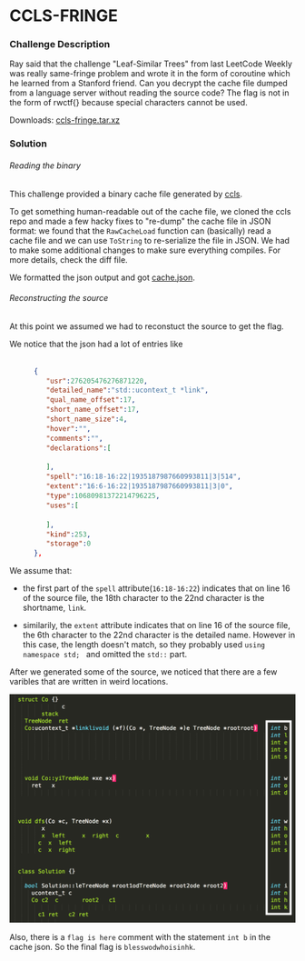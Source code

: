 # CCLS-FRINGE

### Challenge Description


Ray said that the challenge "Leaf-Similar Trees" from last LeetCode Weekly was really same-fringe problem and wrote it in the form of coroutine which he learned from a Stanford friend. Can you decrypt the cache file dumped from a language server without reading the source code? The flag is not in the form of rwctf{} because special characters cannot be used. 

Downloads: [ccls-fringe.tar.xz](cache.json)

### Solution

###### Reading the binary

This challenge provided a binary cache file generated by [ccls](https://github.com/MaskRay/ccls). 

To get something human-readable out of the cache file, we cloned the ccls repo and made a few hacky fixes to "re-dump" the cache file in JSON format: we found that the `RawCacheLoad` function can (basically) read a cache file and we can use `ToString` to re-serialize the file in JSON. We had to make some additional changes to make sure everything compiles. For more details, check the diff file. 

We formatted the json output and got [cache.json](cache.json).

###### Reconstructing the source

At this point we assumed we had to reconstuct the source to get the flag. 

We notice that the json had a lot of entries like 

```json

	  {
         "usr":276205476276871220,
         "detailed_name":"std::ucontext_t *link",
         "qual_name_offset":17,
         "short_name_offset":17,
         "short_name_size":4,
         "hover":"",
         "comments":"",
         "declarations":[

         ],
         "spell":"16:18-16:22|1935187987660993811|3|514",
         "extent":"16:6-16:22|1935187987660993811|3|0",
         "type":10680981372214796225,
         "uses":[

         ],
         "kind":253,
         "storage":0
      },  
```

We assume that:

- the first part of the `spell` attribute(`16:18-16:22`) indicates that on line 16 of the source file, the 18th character to the 22nd character is the shortname, `link`.

- similarily, the `extent` attribute indicates that on line 16 of the source file, the 6th character to the 22nd character is the detailed name. However in this case, the length doesn't match, so they probably used `using namespace std; ` and omitted the `std::` part. 

After we generated some of the source, we noticed that there are a few varibles that are written in weird locations. 

![source](partial_source.png)

Also, there is a `flag is here` comment with the statement `int b` in the cache json. So the final flag is `blesswodwhoisinhk`. 


